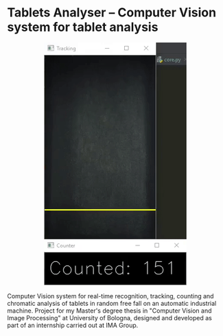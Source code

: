 # Tablets Analyser – Computer Vision system for tablet analysis
<p align="center">
  <img src="https://github.com/bobcorn/tablets-analyser/blob/master/demo/thumb.gif">
</p>

Computer Vision system for real-time recognition, tracking, counting and chromatic analysis of tablets in random free fall on an automatic industrial machine. Project for my Master's degree thesis in "Computer Vision and Image Processing" at University of Bologna, designed and developed as part of an internship carried out at IMA Group.
